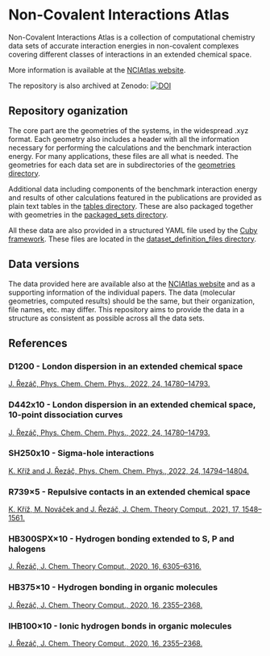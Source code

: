 # Non-Covalent Interactions Atlas

Non-Covalent Interactions Atlas is a collection of computational chemistry data sets of accurate interaction energies in non-covalent complexes covering different classes of interactions in an extended chemical space.

More information is available at the [NCIAtlas website](http://www.nciatlas.org).

The repository is also archived at Zenodo: [![DOI](https://zenodo.org/badge/444723462.svg)](https://zenodo.org/badge/latestdoi/444723462)


## Repository oganization

The core part are the geometries of the systems, in the widespread .xyz format. Each geometry also includes a header with all the information necessary for performing the calculations and the benchmark interaction energy. For many applications, these files are all what is needed. The geometries for each data set are in subdirectories of the [geometries directory](https://github.com/Honza-R/NCIAtlas/tree/main/geometries).

Additional data including components of the benchmark interaction energy and results of other calculations featured in the publications are provided as plain text tables in the [tables directory](https://github.com/Honza-R/NCIAtlas/tree/main/tables). These are also packaged together with geometries in the [packaged_sets directory](https://github.com/Honza-R/NCIAtlas/tree/main/packaged_sets).

All these data are also provided in a structured YAML file used by the [Cuby framework](http://cuby4.molecular.cz/). These files are located in the [dataset_definition_files directory](https://github.com/Honza-R/NCIAtlas/tree/main/dataset_definition_files).

## Data versions

The data provided here are available also at the [NCIAtlas website](http://www.nciatlas.org) and as a supporting information of the individual papers. The data (molecular geometries, computed results) should be the same, but their organization, file names, etc. may differ. This repository aims to provide the data in a structure as consistent as possible across all the data sets.

## References

### D1200 - London dispersion in an extended chemical space
[J. Řezáč, Phys. Chem. Chem. Phys., 2022, 24, 14780–14793.](https://doi.org/10.1039/D2CP01602H)

### D442x10 - London dispersion in an extended chemical space, 10-point dissociation curves
[J. Řezáč, Phys. Chem. Chem. Phys., 2022, 24, 14780–14793.](https://doi.org/10.1039/D2CP01602H)

### SH250x10 - Sigma-hole interactions
[K. Kříž and J. Řezáč, Phys. Chem. Chem. Phys., 2022, 24, 14794–14804.](https://doi.org/10.1039/D2CP01600A)

### R739×5 - Repulsive contacts in an extended chemical space
[K. Kříž, M. Nováček and J. Řezáč, J. Chem. Theory Comput., 2021, 17, 1548–1561.](https://pubs.acs.org/doi/full/10.1021/acs.jctc.0c01341)

### HB300SPX×10 - Hydrogen bonding extended to S, P and halogens
[J. Řezáč, J. Chem. Theory Comput., 2020, 16, 6305–6316.](https://dx.doi.org/10.1021/acs.jctc.0c00715)

### HB375×10 - Hydrogen bonding in organic molecules
[J. Řezáč, J. Chem. Theory Comput., 2020, 16, 2355–2368.](https://doi.org/10.1021/acs.jctc.9b01265)

### IHB100×10 - Ionic hydrogen bonds in organic molecules
[J. Řezáč, J. Chem. Theory Comput., 2020, 16, 2355–2368.](https://doi.org/10.1021/acs.jctc.9b01265)

